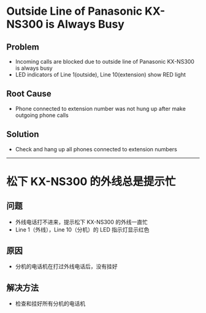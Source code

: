 # Outside Line of Panasonic KX-NS300 is Always Busy

## Problem
* Incoming calls are blocked due to outside line of Panasonic KX-NS300 is always busy
* LED indicators of Line 1(outside), Line 10(extension) show RED light

## Root Cause
* Phone connected to extension number was not hung up after make outgoing phone calls

## Solution
* Check and hang up all phones connected to extension numbers

------------------

# 松下 KX-NS300 的外线总是提示忙

## 问题
* 外线电话打不进来，提示松下 KX-NS300 的外线一直忙
* Line 1（外线），Line 10（分机）的 LED 指示灯显示红色

## 原因
* 分机的电话机在打过外线电话后，没有挂好

## 解决方法
* 检查和挂好所有分机的电话机
